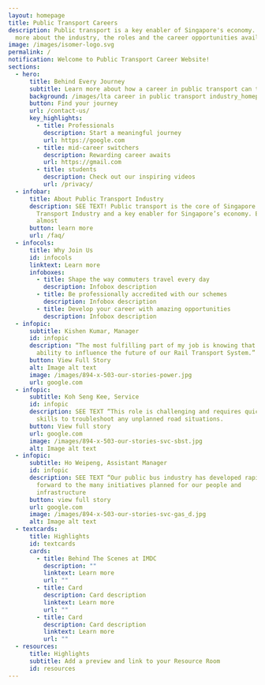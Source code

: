 ```yaml
---
layout: homepage
title: Public Transport Careers
description: Public transport is a key enabler of Singapore's economy. Learn
  more about the industry, the roles and the career opportunities available.
image: /images/isomer-logo.svg
permalink: /
notification: Welcome to Public Transport Career Website!
sections:
  - hero:
      title: Behind Every Journey
      subtitle: Learn more about how a career in public transport can take you places
      background: /images/lta career in public transport industry_homepage banner.png
      button: Find your journey
      url: /contact-us/
      key_highlights:
        - title: Professionals
          description: Start a meaningful journey
          url: https://google.com
        - title: mid-career switchers
          description: Rewarding career awaits
          url: https://gmail.com
        - title: students
          description: Check out our inspiring videos
          url: /privacy/
  - infobar:
      title: About Public Transport Industry
      description: SEE TEXT! Public transport is the core of Singapore’s Land
        Transport Industry and a key enabler for Singapore’s economy. Every day,
        almost
      button: learn more
      url: /faq/
  - infocols:
      title: Why Join Us
      id: infocols
      linktext: Learn more
      infoboxes:
        - title: Shape the way commuters travel every day
          description: Infobox description
        - title: Be professionally accredited with our schemes
          description: Infobox description
        - title: Develop your career with amazing opportunities
          description: Infobox description
  - infopic:
      subtitle: Kishen Kumar, Manager
      id: infopic
      description: “The most fulfilling part of my job is knowing that I have the
        ability to influence the future of our Rail Transport System.”
      button: View Full Story
      alt: Image alt text
      image: /images/894-x-503-our-stories-power.jpg
      url: google.com
  - infopic:
      subtitle: Koh Seng Kee, Service
      id: infopic
      description: SEE TEXT “This role is challenging and requires quick-thinking
        skills to troubleshoot any unplanned road situations.
      button: View full story
      url: google.com
      image: /images/894-x-503-our-stories-svc-sbst.jpg
      alt: Image alt text
  - infopic:
      subtitle: Ho Weipeng, Assistant Manager
      id: infopic
      description: SEE TEXT “Our public bus industry has developed rapidly and I look
        forward to the many initiatives planned for our people and
        infrastructure
      button: view full story
      url: google.com
      image: /images/894-x-503-our-stories-svc-gas_d.jpg
      alt: Image alt text
  - textcards:
      title: Highlights
      id: textcards
      cards:
        - title: Behind The Scenes at IMDC
          description: ""
          linktext: Learn more
          url: ""
        - title: Card
          description: Card description
          linktext: Learn more
          url: ""
        - title: Card
          description: Card description
          linktext: Learn more
          url: ""
  - resources:
      title: Highlights
      subtitle: Add a preview and link to your Resource Room
      id: resources
---
```

